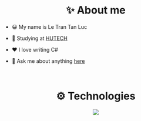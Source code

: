
  <h1 align="center">✨ About me</h1>
  
- 😀 My name is Le Tran Tan Luc

- 📖 Studying at [HUTECH](https://www.hutech.edu.vn/)

- ❤️ I love writing C#

- 💬 Ask me about anything [here](https://www.facebook.com/tanluc.letran.75)
<br>

<h1 align="center">⚙ Technologies</h1>

<p align="center">
  <a href="https://skillicons.dev">
    <img src="https://skillicons.dev/icons?i=cs,js,postgres,mongodb,redis,rabbitmq,visualstudio,vscode,postman,github,dotnet,docker&perline=12" />
  </a>
</p>


